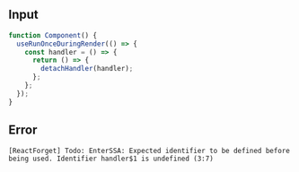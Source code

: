 
## Input

```javascript
function Component() {
  useRunOnceDuringRender(() => {
    const handler = () => {
      return () => {
        detachHandler(handler);
      };
    };
  });
}

```


## Error

```
[ReactForget] Todo: EnterSSA: Expected identifier to be defined before being used. Identifier handler$1 is undefined (3:7)
```
          
      